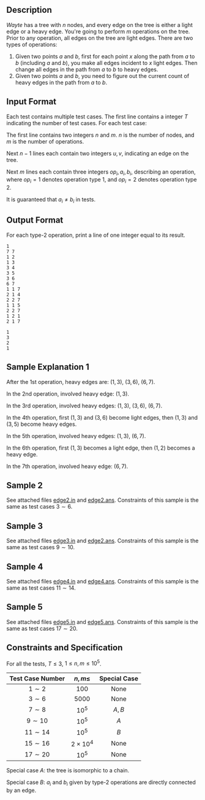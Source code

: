 ## Description

*Wayte* has a tree with $n$ nodes, and every edge on the tree is either a light edge or a heavy edge. You're going to perform $m$ operations on the tree. Prior to any operation, all edges on the tree are light edges. There are two types of operations:

1. Given two points $a$ and $b$, first for each point $x$ along the path from $a$ to $b$ (including $a$ and $b$), you make all edges incident to $x$ light edges. Then change all edges in the path from $a$ to $b$ to heavy edges.
2. Given two points $a$ and $b$, you need to figure out the current count of heavy edges in the path from $a$ to $b$.

## Input Format

Each test contains multiple test cases. The first line contains a integer $T$ indicating the number of test cases. For each test case:

The first line contains two integers $n$ and $m$. $n$ is the number of nodes, and $m$ is the number of operations.

Next $n-1$ lines each contain two integers $u,v$, indicating an edge on the tree.

Next $m$ lines each contain three integers $op_i,a_i,b_i$, describing an operation, where $op_i=1$ denotes operation type $1$, and $op_i=2$ denotes operation type $2$.

It is guaranteed that $a_i \neq b_i$ in tests.

## Output Format

For each type-$2$ operation, print a line of one integer equal to its result.

```input1
1
7 7
1 2
1 3
3 4
3 5
3 6
6 7
1 1 7
2 1 4
2 2 7
1 1 5
2 2 7
1 2 1
2 1 7
```
```output1
1
3
2
1
```

## Sample Explanation 1

After the $1$st operation, heavy edges are: $(1,3)$, $(3,6)$, $(6,7)$. 

In the $2$nd operation, involved heavy edge: $(1,3)$. 

In the $3$rd operation, involved heavy edges: $(1,3)$, $(3,6)$, $(6,7)$. 

In the $4$th operation, first $(1,3)$ and $(3,6)$ become light edges, then $(1,3)$ and $(3,5)$ become heavy edges. 

In the $5$th operation, involved heavy edges: $(1,3)$, $(6,7)$. 

In the $6$th operation, first $(1,3)$ becomes a light edge, then $(1,2)$ becomes a heavy edge.  

In the $7$th operation, involved heavy edge: $(6,7)$. 

## Sample 2

See attached files [edge2.in](file://edge2.in) and [edge2.ans](file://edge2.ans).
Constraints of this sample is the same as test cases $3 \sim  6$.

## Sample 3

See attached files [edge3.in](file://edge3.in) and [edge2.ans](file://edge3.ans).
Constraints of this sample is the same as test cases $9 \sim 10$.

## Sample 4

See attached files [edge4.in](file://edge4.in) and [edge4.ans](file://edge4.ans).
Constraints of this sample is the same as test cases $11 \sim 14$.

## Sample 5

See attached files [edge5.in](file://edge5.in) and [edge5.ans](file://edge5.ans).
Constraints of this sample is the same as test cases $17 \sim 20$.

## Constraints and Specification

For all the tests, $T \leq 3$, $1 \leq n,m \leq 10^5$.

|Test Case Number|$n,m \leq$|Special Case|
|:---:|:---:|:---:|
|$1 \sim 2$|$100$|None|
|$3 \sim 6$|$5000$|None|
|$7 \sim 8$|$10^5$|$A,B$|
|$9 \sim 10$|$10^5$|$A$|
|$11 \sim 14$|$10^5$|$B$|
|$15 \sim 16$|$2 \times 10^4$|None|
|$17 \sim 20$|$10^5$|None|

Special case $A$: the tree is isomorphic to a chain.

Special case $B$: $a_i$ and $b_i$ given by type-$2$ operations are directly connected by an edge.
